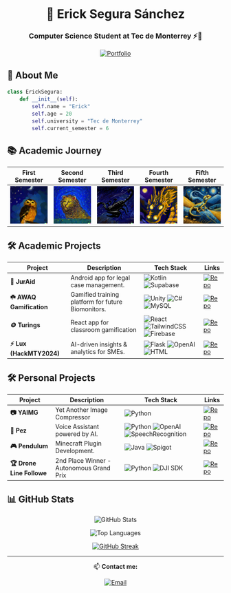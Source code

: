 <div align="center">
  
# 🦁 Erick Segura Sánchez
### Computer Science Student at Tec de Monterrey ⚡💙
[![Portfolio](https://img.shields.io/badge/Portfolio-000000?style=for-the-badge&logo=About.me&logoColor=white)](https://portafolio-erick-ss.vercel.app/)

</div>

## 🚀 About Me
```python
class ErickSegura:
    def __init__(self):
        self.name = "Erick"
        self.age = 20
        self.university = "Tec de Monterrey"
        self.current_semester = 6
```

## 📚 Academic Journey

<div align="center">

| First Semester | Second Semester | Third Semester | Fourth Semester | Fifth Semester |
|:--------------:|:--------------:|:--------------:|:---------------:|:--------------:|
| [![Semester 1](https://github.com/ErickinSegura/ErickinSegura/blob/master/src/buho1ero.jpg?raw=true)](https://github.com/ErickinSegura/primer-semestre) | [![Semester 2](https://github.com/ErickinSegura/ErickinSegura/blob/master/src/leon2do.jpg?raw=true)](https://github.com/ErickinSegura/segundo-semestre) | [![Semester 3](https://github.com/ErickinSegura/ErickinSegura/blob/master/src/alacran3ero.jpg)](https://github.com/ErickinSegura/tercer-semestre) | [![Semester 4](https://github.com/ErickinSegura/ErickinSegura/blob/master/src/drago4to.jpg)](https://github.com/ErickinSegura/cuarto-semestre) | [![Semester 5](https://github.com/ErickinSegura/ErickinSegura/blob/master/src/gecko5to.jpg)](https://github.com/ErickinSegura/quinto-semestre) |


</div>

## 🛠️ Academic Projects
<div align="center">

| Project       | Description                          | Tech Stack                     | Links                                                                                       |
|---------------|--------------------------------------|--------------------------------|---------------------------------------------------------------------------------------------|
| **📜 JurAid** | Android app for legal case management. | ![Kotlin](https://img.shields.io/badge/Kotlin-%237F52FF.svg?logo=kotlin&logoColor=white) ![Supabase](https://img.shields.io/badge/Supabase-3FCF8E?logo=supabase&logoColor=fff) | [![Repo](https://img.shields.io/badge/Repo-000000?style=for-the-badge&logo=github&logoColor=white)](https://github.com/ErickinSegura/SECAL-SACV) |
| **☘️ AWAQ Gamification** | Gamified training platform for future Biomonitors. | ![Unity](https://img.shields.io/badge/Unity-%23000000.svg?logo=unity&logoColor=white) ![C#](https://custom-icon-badges.demolab.com/badge/C%23-%23239120.svg?logo=cshrp&logoColor=white) ![MySQL](https://img.shields.io/badge/MySQL-4479A1?logo=mysql&logoColor=fff) | [![Repo](https://img.shields.io/badge/Repo-000000?style=for-the-badge&logo=github&logoColor=white)](https://github.com/ErickinSegura/Zucaritas-TM) |
| **🪙 Turings**| React app for classroom gamification   | ![React](https://img.shields.io/badge/React-%2320232a.svg?logo=react&logoColor=%2361DAFB) ![TailwindCSS](https://img.shields.io/badge/Tailwind%20CSS-%2338B2AC.svg?logo=tailwind-css&logoColor=white) ![Firebase](https://img.shields.io/badge/Firebase-039BE5?logo=Firebase&logoColor=white) | [![Repo](https://img.shields.io/badge/Repo-000000?style=for-the-badge&logo=github&logoColor=white)](https://github.com/ErickinSegura/Turings) |
| **⚡ Lux (HackMTY2024)** | AI-driven insights & analytics for SMEs. | ![Flask](https://img.shields.io/badge/Flask-000?logo=flask&logoColor=fff) ![OpenAI](https://img.shields.io/badge/OpenAI-412991?style=flat&logo=openai&logoColor=white) ![HTML](https://img.shields.io/badge/HTML-%23E34F26.svg?logo=html5&logoColor=white)  | [![Repo](https://img.shields.io/badge/Repo-000000?style=for-the-badge&logo=github&logoColor=white)](https://github.com/ErickinSegura/HackMTY-2024) |

</div>


## 🛠️ Personal Projects
<div align="center">

| Project       | Description                          | Tech Stack                     | Links                                                                                       |
|---------------|--------------------------------------|--------------------------------|---------------------------------------------------------------------------------------------|
| **📷 YAIMG** | Yet Another Image Compressor | ![Python](https://img.shields.io/badge/Python-3776AB?style=flat&logo=python&logoColor=white) | [![Repo](https://img.shields.io/badge/Repo-000000?style=for-the-badge&logo=github&logoColor=white)](https://github.com/ErickinSegura/YAIMG) |
| **🐠 Pez**    | Voice Assistant powered by AI.       | ![Python](https://img.shields.io/badge/Python-3776AB?style=flat&logo=python&logoColor=white) ![OpenAI](https://img.shields.io/badge/OpenAI-412991?style=flat&logo=openai&logoColor=white) ![SpeechRecognition](https://img.shields.io/badge/SpeechRecognition-000000?style=flat&logo=google-cloud&logoColor=white) | [![Repo](https://img.shields.io/badge/Repo-000000?style=for-the-badge&logo=github&logoColor=white)](https://github.com/ErickinSegura/asistente-pez) |
| **🎮 Pendulum** | Minecraft Plugin Development.       | ![Java](https://img.shields.io/badge/Java-007396?style=flat&logo=&logoColor=white) ![Spigot](https://img.shields.io/badge/Spigot-000000?style=flat&logo=java&logoColor=white) | [![Repo](https://img.shields.io/badge/Repo-000000?style=for-the-badge&logo=github&logoColor=white)](https://github.com/ErickinSegura/pendulum) |
| **🏆 Drone Line Followe** |  2nd Place Winner - Autonomous Grand Prix| ![Python](https://img.shields.io/badge/Python-3776AB?logo=python&logoColor=fff) ![DJI SDK](https://img.shields.io/badge/DJI_SDK-000000?style=flat&logo=dji&logoColor=white) | [![Repo](https://img.shields.io/badge/Repo-000000?style=for-the-badge&logo=github&logoColor=white)](https://github.com/ErickinSegura/seguidor-de-linea) |


</div>


## 📊 GitHub Stats

<div align="center">


![GitHub Stats](https://github-readme-stats.vercel.app/api?username=ErickinSegura&show_icons=true&theme=dark&hide_border=true&bg_color=000000&title_color=FFFFFF&icon_color=FFFFFF&text_color=FFFFFF)

![Top Languages](https://github-readme-stats.vercel.app/api/top-langs/?username=ErickinSegura&layout=compact&theme=dark&hide_border=true&bg_color=000000&title_color=FFFFFF&text_color=FFFFFF)

[![GitHub Streak](https://streak-stats.demolab.com?user=ErickinSegura&theme=dark&hide_border=true&background=000000&ring=FFFFFF&fire=FFFFFF&currStreakNum=FFFFFF&sideNums=FFFFFF&currStreakLabel=FFFFFF&sideLabels=FFFFFF&dates=FFFFFF)](https://git.io/streak-stats)

</div>

---
<div align="center">
  
📫 **Contact me:** 

[![Email](https://img.shields.io/badge/Email-000000?style=for-the-badge&logo=gmail&logoColor=white)](mailto:erickseguraog@gmail.com)  

</div>
